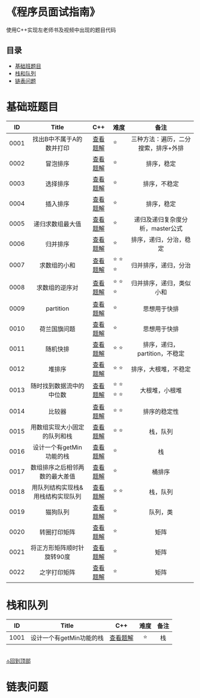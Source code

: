 # 《程序员面试指南》
使用C++实现左老师书及视频中出现的题目代码
## 目录
- [基础班题目](#基础班题目)
- [栈和队列](#栈和队列)
- [链表问题](#链表问题)

# 基础班题目
| ID | Title                                  |           C++             |      难度       |          备注               |
|:--:|:--------------------------------------:|:-------------------------:|:---------------|:---------------------------:|
|0001| 找出B中不属于A的数并打印|[查看题解](https://github.com/ludandandan/Programmer-interview-guide/blob/master/Chapter00_BasicVideo/findBNotBelongToA.md)|:star:|三种方法：遍历，二分搜索，排序+外排|
|0002|冒泡排序|[查看题解](https://github.com/ludandandan/Programmer-interview-guide/blob/master/Chapter00_BasicVideo/BubbleSort.md)|:star:|排序，稳定|
|0003|选择排序|[查看题解](https://github.com/ludandandan/Programmer-interview-guide/blob/master/Chapter00_BasicVideo/SelectionSort.md)|:star:|排序，不稳定|
|0004|插入排序|[查看题解](https://github.com/ludandandan/Programmer-interview-guide/blob/master/Chapter00_BasicVideo/InsertSort.md)|:star:|排序，稳定|
|0005|递归求数组最大值|[查看题解](https://github.com/ludandandan/Programmer-interview-guide/blob/master/Chapter00_BasicVideo/Recursive_getMax.md)|:star:|递归及递归复杂度分析，master公式|
|0006|归并排序|[查看题解](https://github.com/ludandandan/Programmer-interview-guide/blob/master/Chapter00_BasicVideo/MergeSort.md)|:star:|排序，递归，分治，稳定|
|0007|求数组的小和|[查看题解](https://github.com/ludandandan/Programmer-interview-guide/blob/master/Chapter00_BasicVideo/smallSum.md)|:star: :star: :star:|归并排序，递归，分治|
|0008|求数组的逆序对|[查看题解](https://github.com/ludandandan/Programmer-interview-guide/blob/master/Chapter00_BasicVideo/print_ReverseOrderPair.md)|:star: :star: :star:|归并排序，递归，类似小和|
|0009|partition|[查看题解](https://github.com/ludandandan/Programmer-interview-guide/blob/master/Chapter00_BasicVideo/partition.md)|:star:|思想用于快排|
|0010|荷兰国旗问题|[查看题解](https://github.com/ludandandan/Programmer-interview-guide/blob/master/Chapter00_BasicVideo/NetherlandsFlag.md)|:star:|思想用于快排|
|0011|随机快排|[查看题解](https://github.com/ludandandan/Programmer-interview-guide/blob/master/Chapter00_BasicVideo/QuickSort.md)|:star: :star:|排序，递归，partition，不稳定|
|0012|堆排序|[查看题解](https://github.com/ludandandan/Programmer-interview-guide/blob/master/Chapter00_BasicVideo/HeapSort.md)|:star: :star:|排序，大根堆，不稳定|
|0013|随时找到数据流中的中位数|[查看题解](https://github.com/ludandandan/Programmer-interview-guide/blob/master/Chapter00_BasicVideo/MedianHolder.md)|:star: :star: :star: :star:|大根堆，小根堆|
|0014|比较器|[查看题解](https://github.com/ludandandan/Programmer-interview-guide/blob/master/Chapter00_BasicVideo/comparator.md)|:star: :star:|排序的稳定性|
|0015|用数组实现大小固定的队列和栈|[查看题解](https://github.com/ludandandan/Programmer-interview-guide/blob/master/Chapter00_BasicVideo/arrayToStackQueue.md)|:star: :star:|栈，队列|
|0016|设计一个有getMin功能的栈|[查看题解](https://github.com/ludandandan/Programmer-interview-guide/blob/master/Chapter00_BasicVideo/getMin.md)|:star:|栈|
|0017|数组排序之后相邻两数的最大差值|[查看题解](https://github.com/ludandandan/Programmer-interview-guide/blob/master/Chapter00_BasicVideo/maxGap.md)|:star:|桶排序|
|0018|用队列结构实现栈&用栈结构实现队列|[查看题解](https://github.com/ludandandan/Programmer-interview-guide/blob/master/Chapter00_BasicVideo/stackAndQueueConvert.md)|:star: :star:|栈，队列|
|0019|猫狗队列|[查看题解](https://github.com/ludandandan/Programmer-interview-guide/blob/master/Chapter00_BasicVideo/DogCatQueue.md)|:star:|队列，类|
|0020|转圈打印矩阵|[查看题解](https://github.com/ludandandan/Programmer-interview-guide/blob/master/Chapter00_BasicVideo/spiralOrderPrint.md)|:star:|矩阵|
|0021|将正方形矩阵顺时针旋转90度|[查看题解](https://github.com/ludandandan/Programmer-interview-guide/blob/master/Chapter00_BasicVideo/rotateMatrix.md)|:star:|矩阵|
|0022|之字打印矩阵|[查看题解](https://github.com/ludandandan/Programmer-interview-guide/blob/master/Chapter00_BasicVideo/printMatrixZigZag.md)|:star:|矩阵|
# 栈和队列

| ID | Title                                  |           C++             |      难度       |          备注               |
|:--:|:--------------------------------------:|:-------------------------:|:---------------:|:---------------------------:|
|1001| 设计一个有getMin功能的栈|[查看题解]() |:star:|栈|

<br>[:top:回到顶部](《程序员面试指南》)

# 链表问题